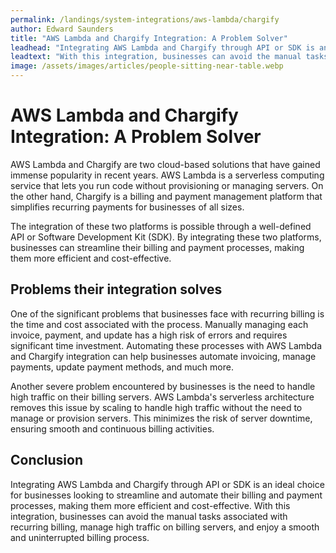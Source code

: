 ```yaml
---
permalink: /landings/system-integrations/aws-lambda/chargify
author: Edward Saunders
title: "AWS Lambda and Chargify Integration: A Problem Solver"
leadhead: "Integrating AWS Lambda and Chargify through API or SDK is an ideal choice for businesses looking to streamline and automate their billing and payment processes, making them more efficient and cost-effective"
leadtext: "With this integration, businesses can avoid the manual tasks associated with recurring billing, manage high traffic on billing servers, and enjoy a smooth and uninterrupted billing process."
image: /assets/images/articles/people-sitting-near-table.webp
---
```

<div class="arttext">	<h1>AWS Lambda and Chargify Integration: A Problem Solver</h1>
	<p>AWS Lambda and Chargify are two cloud-based solutions that have gained immense popularity in recent years. AWS Lambda is a serverless computing service that lets you run code without provisioning or managing servers. On the other hand, Chargify is a billing and payment management platform that simplifies recurring payments for businesses of all sizes.</p>
	<p>The integration of these two platforms is possible through a well-defined API or Software Development Kit (SDK). By integrating these two platforms, businesses can streamline their billing and payment processes, making them more efficient and cost-effective. </p>
	<h2>Problems their integration solves</h2>
	<p>One of the significant problems that businesses face with recurring billing is the time and cost associated with the process. Manually managing each invoice, payment, and update has a high risk of errors and requires significant time investment. Automating these processes with AWS Lambda and Chargify integration can help businesses automate invoicing, manage payments, update payment methods, and much more. </p>
	<p>Another severe problem encountered by businesses is the need to handle high traffic on their billing servers. AWS Lambda's serverless architecture removes this issue by scaling to handle high traffic without the need to manage or provision servers. This minimizes the risk of server downtime, ensuring smooth and continuous billing activities.</p>
	<h2>Conclusion</h2>
	<p>Integrating AWS Lambda and Chargify through API or SDK is an ideal choice for businesses looking to streamline and automate their billing and payment processes, making them more efficient and cost-effective. With this integration, businesses can avoid the manual tasks associated with recurring billing, manage high traffic on billing servers, and enjoy a smooth and uninterrupted billing process.</p>
</div>